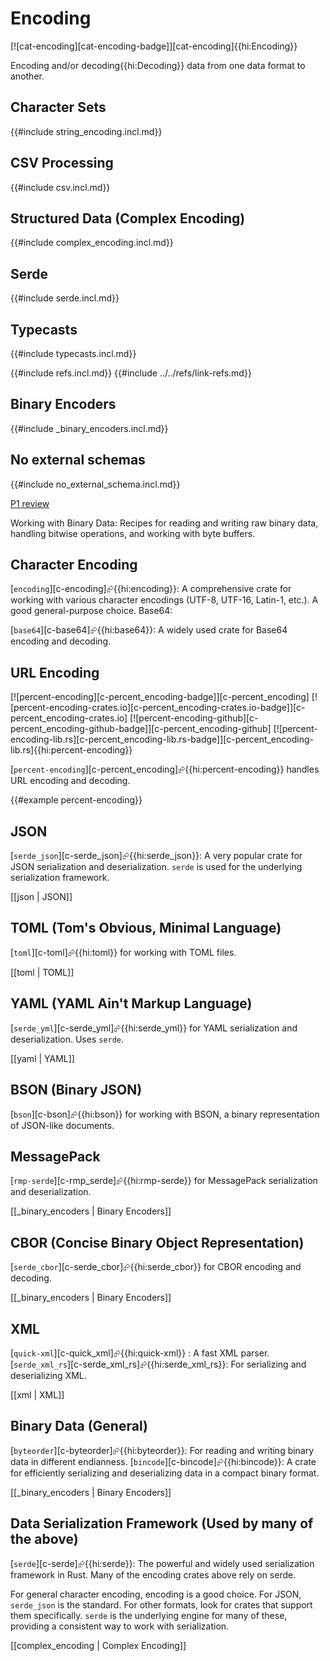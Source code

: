 # Encoding

[![cat-encoding][cat-encoding-badge]][cat-encoding]{{hi:Encoding}}

Encoding and/or decoding{{hi:Decoding}} data from one data format to another.

## Character Sets

{{#include string_encoding.incl.md}}

## CSV Processing

{{#include csv.incl.md}}

## Structured Data (Complex Encoding)

{{#include complex_encoding.incl.md}}

## Serde

{{#include serde.incl.md}}

## Typecasts

{{#include typecasts.incl.md}}

{{#include refs.incl.md}}
{{#include ../../refs/link-refs.md}}

<div class="hidden">

## Binary Encoders

{{#include _binary_encoders.incl.md}}

## No external schemas

{{#include no_external_schema.incl.md}}

[P1 review](https://github.com/john-cd/rust_howto/issues/929)

Working with Binary Data: Recipes for reading and writing raw binary data, handling bitwise operations, and working with byte buffers.

## Character Encoding

[`encoding`][c-encoding]⮳{{hi:encoding}}: A comprehensive crate for working with various character encodings (UTF-8, UTF-16, Latin-1, etc.). A good general-purpose choice.
Base64:

[`base64`][c-base64]⮳{{hi:base64}}: A widely used crate for Base64 encoding and decoding.

## URL Encoding

[![percent-encoding][c-percent_encoding-badge]][c-percent_encoding] [![percent-encoding-crates.io][c-percent_encoding-crates.io-badge]][c-percent_encoding-crates.io] [![percent-encoding-github][c-percent_encoding-github-badge]][c-percent_encoding-github] [![percent-encoding-lib.rs][c-percent_encoding-lib.rs-badge]][c-percent_encoding-lib.rs]{{hi:percent-encoding}}

[`percent-encoding`][c-percent_encoding]⮳{{hi:percent-encoding}} handles URL encoding and decoding.

{{#example percent-encoding}}

## JSON

[`serde_json`][c-serde_json]⮳{{hi:serde_json}}: A very popular crate for JSON serialization and deserialization. `serde` is used for the underlying serialization framework.

[[json | JSON]]

## TOML (Tom's Obvious, Minimal Language)

[`toml`][c-toml]⮳{{hi:toml}} for working with TOML files.

[[toml | TOML]]

## YAML (YAML Ain't Markup Language)

[`serde_yml`][c-serde_yml]⮳{{hi:serde_yml}} for YAML serialization and deserialization. Uses `serde`.

[[yaml | YAML]]

## BSON (Binary JSON)

[`bson`][c-bson]⮳{{hi:bson}} for working with BSON, a binary representation of JSON-like documents.

## MessagePack

[`rmp-serde`][c-rmp_serde]⮳{{hi:rmp-serde}} for MessagePack serialization and deserialization.

[[_binary_encoders |  Binary Encoders]]

## CBOR (Concise Binary Object Representation)

[`serde_cbor`][c-serde_cbor]⮳{{hi:serde_cbor}} for CBOR encoding and decoding.

[[_binary_encoders |  Binary Encoders]]

## XML

[`quick-xml`][c-quick_xml]⮳{{hi:quick-xml}} : A fast XML parser.
[`serde_xml_rs`][c-serde_xml_rs]⮳{{hi:serde_xml_rs}}: For serializing and deserializing XML.

[[xml | XML]]

## Binary Data (General)

[`byteorder`][c-byteorder]⮳{{hi:byteorder}}: For reading and writing binary data in different endianness.
[`bincode`][c-bincode]⮳{{hi:bincode}}: A crate for efficiently serializing and deserializing data in a compact binary format.

[[_binary_encoders |  Binary Encoders]]

## Data Serialization Framework (Used by many of the above)

[`serde`][c-serde]⮳{{hi:serde}}: The powerful and widely used serialization framework in Rust. Many of the encoding crates above rely on serde.

For general character encoding, encoding is a good choice. For JSON, `serde_json` is the standard. For other formats, look for crates that support them specifically. `serde` is the underlying engine for many of these, providing a consistent way to work with serialization.

[[complex_encoding | Complex Encoding]]

</div>
